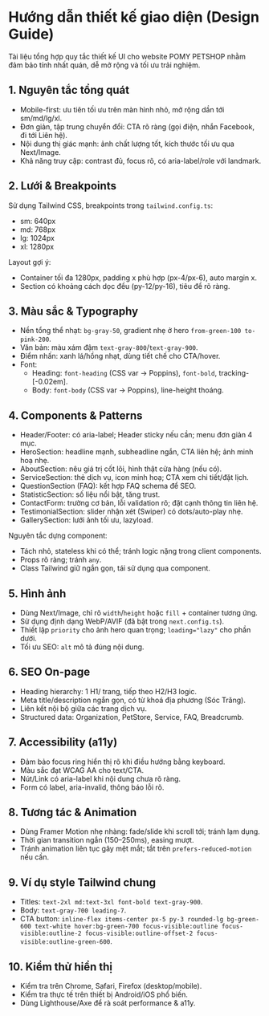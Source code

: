 # Hướng dẫn thiết kế giao diện (Design Guide)

Tài liệu tổng hợp quy tắc thiết kế UI cho website POMY PETSHOP nhằm đảm bảo tính nhất quán, dễ mở rộng và tối ưu trải nghiệm.

## 1. Nguyên tắc tổng quát

- Mobile-first: ưu tiên tối ưu trên màn hình nhỏ, mở rộng dần tới sm/md/lg/xl.
- Đơn giản, tập trung chuyển đổi: CTA rõ ràng (gọi điện, nhắn Facebook, đi tới Liên hệ).
- Nội dung thị giác mạnh: ảnh chất lượng tốt, kích thước tối ưu qua Next/Image.
- Khả năng truy cập: contrast đủ, focus rõ, có aria-label/role với landmark.

## 2. Lưới & Breakpoints

Sử dụng Tailwind CSS, breakpoints trong `tailwind.config.ts`:

- sm: 640px
- md: 768px
- lg: 1024px
- xl: 1280px

Layout gợi ý:

- Container tối đa 1280px, padding x phù hợp (px-4/px-6), auto margin x.
- Section có khoảng cách dọc đều (py-12/py-16), tiêu đề rõ ràng.

## 3. Màu sắc & Typography

- Nền tổng thể nhạt: `bg-gray-50`, gradient nhẹ ở hero `from-green-100 to-pink-200`.
- Văn bản: màu xám đậm `text-gray-800`/`text-gray-900`.
- Điểm nhấn: xanh lá/hồng nhạt, dùng tiết chế cho CTA/hover.
- Font:
  - Heading: `font-heading` (CSS var -> Poppins), `font-bold`, tracking-[-0.02em].
  - Body: `font-body` (CSS var -> Poppins), line-height thoáng.

## 4. Components & Patterns

- Header/Footer: có aria-label; Header sticky nếu cần; menu đơn giản 4 mục.
- HeroSection: headline mạnh, subheadline ngắn, CTA liên hệ; ảnh minh hoạ nhẹ.
- AboutSection: nêu giá trị cốt lõi, hình thật cửa hàng (nếu có).
- ServiceSection: thẻ dịch vụ, icon minh hoạ; CTA xem chi tiết/đặt lịch.
- QuestionSection (FAQ): kết hợp FAQ schema để SEO.
- StatisticSection: số liệu nổi bật, tăng trust.
- ContactForm: trường cơ bản, lỗi validation rõ; đặt cạnh thông tin liên hệ.
- TestimonialSection: slider nhận xét (Swiper) có dots/auto-play nhẹ.
- GallerySection: lưới ảnh tối ưu, lazyload.

Nguyên tắc dựng component:

- Tách nhỏ, stateless khi có thể; tránh logic nặng trong client components.
- Props rõ ràng; tránh `any`.
- Class Tailwind giữ ngắn gọn, tái sử dụng qua component.

## 5. Hình ảnh

- Dùng Next/Image, chỉ rõ `width`/`height` hoặc `fill` + container tương ứng.
- Sử dụng định dạng WebP/AVIF (đã bật trong `next.config.ts`).
- Thiết lập `priority` cho ảnh hero quan trọng; `loading="lazy"` cho phần dưới.
- Tối ưu SEO: `alt` mô tả đúng nội dung.

## 6. SEO On-page

- Heading hierarchy: 1 H1/ trang, tiếp theo H2/H3 logic.
- Meta title/description ngắn gọn, có từ khoá địa phương (Sóc Trăng).
- Liên kết nội bộ giữa các trang dịch vụ.
- Structured data: Organization, PetStore, Service, FAQ, Breadcrumb.

## 7. Accessibility (a11y)

- Đảm bảo focus ring hiển thị rõ khi điều hướng bằng keyboard.
- Màu sắc đạt WCAG AA cho text/CTA.
- Nút/Link có aria-label khi nội dung chưa rõ ràng.
- Form có label, aria-invalid, thông báo lỗi rõ.

## 8. Tương tác & Animation

- Dùng Framer Motion nhẹ nhàng: fade/slide khi scroll tới; tránh lạm dụng.
- Thời gian transition ngắn (150–250ms), easing mượt.
- Tránh animation liên tục gây mệt mắt; tắt trên `prefers-reduced-motion` nếu cần.

## 9. Ví dụ style Tailwind chung

- Titles: `text-2xl md:text-3xl font-bold text-gray-900`.
- Body: `text-gray-700 leading-7`.
- CTA button: `inline-flex items-center px-5 py-3 rounded-lg bg-green-600 text-white hover:bg-green-700 focus-visible:outline focus-visible:outline-2 focus-visible:outline-offset-2 focus-visible:outline-green-600`.

## 10. Kiểm thử hiển thị

- Kiểm tra trên Chrome, Safari, Firefox (desktop/mobile).
- Kiểm tra thực tế trên thiết bị Android/iOS phổ biến.
- Dùng Lighthouse/Axe để rà soát performance & a11y.
